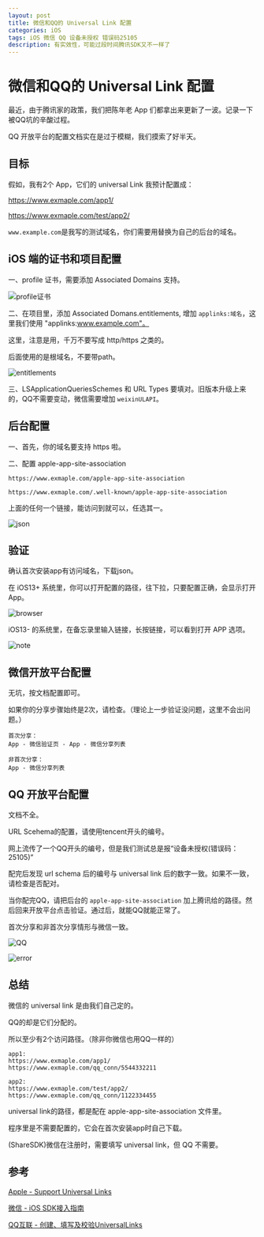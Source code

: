```yaml
---
layout: post
title: 微信和QQ的 Universal Link 配置
categories: iOS
tags: iOS 微信 QQ 设备未授权 错误码25105
description: 有实效性，可能过段时间腾讯SDK又不一样了
---
```


# 微信和QQ的 Universal Link 配置

最近，由于腾讯家的政策，我们把陈年老 App 们都拿出来更新了一波。记录一下被QQ坑的辛酸过程。

QQ 开放平台的配置文档实在是过于模糊，我们摸索了好半天。

## 目标

假如，我有2个 App，它们的 universal Link 我预计配置成：

https://www.exmaple.com/app1/

https://www.exmaple.com/test/app2/

```www.example.com```是我写的测试域名，你们需要用替换为自己的后台的域名。

## iOS 端的证书和项目配置

一、profile 证书，需要添加 Associated Domains 支持。

![profile证书](/_img/20200407/profile.png)

二、在项目里，添加 Associated Domans.entitlements, 增加 ```applinks:域名```，这里我们使用 "applinks:www.example.com"。

这里，注意是用，千万不要写成 http/https 之类的。

后面使用的是根域名，不要带path。

![entitlements](/_img/20200407/entitlements.png)

三、LSApplicationQueriesSchemes 和 URL Types 要填对。旧版本升级上来的，QQ不需要变动，微信需要增加 ```weixinULAPI```。

## 后台配置

一、首先，你的域名要支持 https 啦。

二、配置 apple-app-site-association

```
https://www.exmaple.com/apple-app-site-association

https://www.exmaple.com/.well-known/apple-app-site-association
```

上面的任何一个链接，能访问到就可以，任选其一。

![json](/_img/20200407/json.png)

## 验证

确认首次安装app有访问域名，下载json。

在 iOS13+ 系统里，你可以打开配置的路径，往下拉，只要配置正确，会显示打开 App。

![browser](/_img/20200407/browser.png)

iOS13- 的系统里，在备忘录里输入链接，长按链接，可以看到打开 APP 选项。

![note](/_img/20200407/note.png)

## 微信开放平台配置

无坑，按文档配置即可。

如果你的分享步骤始终是2次，请检查。（理论上一步验证没问题，这里不会出问题。）

```
首次分享：
App - 微信验证页 - App - 微信分享列表

非首次分享：
App - 微信分享列表
```

## QQ 开放平台配置

文档不全。

URL Scehema的配置，请使用tencent开头的编号。

网上流传了一个QQ开头的编号，但是我们测试总是报“设备未授权(错误码：25105)”

配完后发现 url schema 后的编号与 universal link 后的数字一致。如果不一致，请检查是否配对。

当你配完QQ，请把后台的 ```apple-app-site-association``` 加上腾讯给的路径。然后回来开放平台点击验证。通过后，就能QQ就能正常了。

首次分享和非首次分享情形与微信一致。

![QQ](/_img/20200407/QQ.png)

![error](/_img/20200407/error.png)

## 总结

微信的 universal link 是由我们自己定的。

QQ的却是它们分配的。

所以至少有2个访问路径。（除非你微信也用QQ一样的）

```
app1:
https://www.exmaple.com/app1/
https://www.exmaple.com/qq_conn/5544332211

app2:
https://www.exmaple.com/test/app2/
https://www.exmaple.com/qq_conn/1122334455
```

universal link的路径，都是配在 apple-app-site-association 文件里。

程序里是不需要配置的，它会在首次安装app时自己下载。

(ShareSDK)微信在注册时，需要填写 universal link，但 QQ 不需要。

## 参考
[Apple - Support Universal Links](https://developer.apple.com/library/archive/documentation/General/Conceptual/AppSearch/UniversalLinks.html#//apple_ref/doc/uid/TP40016308-CH12-SW2)

[微信 - iOS SDK接入指南](https://developers.weixin.qq.com/doc/oplatform/Mobile_App/Access_Guide/iOS.html)

[QQ互联 - 创建、填写及校验UniversalLinks](https://wiki.connect.qq.com/%E5%A1%AB%E5%86%99%E5%8F%8A%E6%A0%A1%E9%AA%8Cuniversallinks)